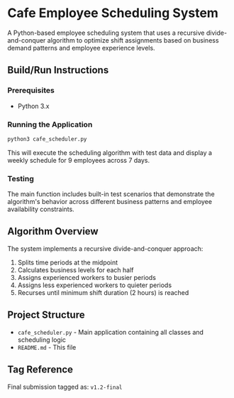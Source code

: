 # Cafe Employee Scheduling System

A Python-based employee scheduling system that uses a recursive divide-and-conquer algorithm to optimize shift assignments based on business demand patterns and employee experience levels.

## Build/Run Instructions

### Prerequisites
- Python 3.x

### Running the Application
```bash
python3 cafe_scheduler.py
```

This will execute the scheduling algorithm with test data and display a weekly schedule for 9 employees across 7 days.

### Testing
The main function includes built-in test scenarios that demonstrate the algorithm's behavior across different business patterns and employee availability constraints.

## Algorithm Overview

The system implements a recursive divide-and-conquer approach:
1. Splits time periods at the midpoint
2. Calculates business levels for each half
3. Assigns experienced workers to busier periods
4. Assigns less experienced workers to quieter periods
5. Recurses until minimum shift duration (2 hours) is reached

## Project Structure

- `cafe_scheduler.py` - Main application containing all classes and scheduling logic
- `README.md` - This file

## Tag Reference

Final submission tagged as: `v1.2-final`
